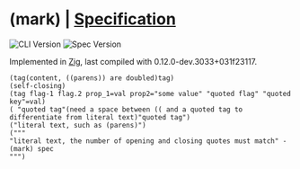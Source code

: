 # (mark) | [Specification](SPECIFICATION.md)

![CLI Version](https://img.shields.io/badge/(mark)%20CLI-0.1.0-brightgreen)
![Spec Version](https://img.shields.io/badge/Spec-0.1.0-blue)

Implemented in [Zig](https://ziglang.org/), last compiled with 0.12.0-dev.3033+031f23117.

```
(tag(content, ((parens)) are doubled)tag)
(self-closing)
(tag flag-1 flag.2 prop_1=val prop2="some value" "quoted flag" "quoted key"=val)
( "quoted tag"(need a space between (( and a quoted tag to differentiate from literal text)"quoted tag")
("literal text, such as (parens)")
("""
"literal text, the number of opening and closing quotes must match" - (mark) spec
""")
```
